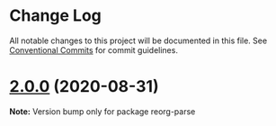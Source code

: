 # Change Log

All notable changes to this project will be documented in this file.
See [Conventional Commits](https://conventionalcommits.org) for commit guidelines.

# [2.0.0](https://github.com/orgapp/orgajs/tree/master/packages/reorg-parse/compare/v2.0.0-next.4...v2.0.0) (2020-08-31)

**Note:** Version bump only for package reorg-parse
